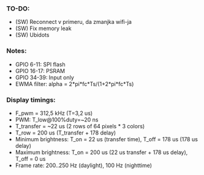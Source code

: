 ### TO-DO:
* (SW) Reconnect v primeru, da zmanjka wifi-ja
* (SW) Fix memory leak
* (SW) Ubidots

### Notes:
* GPIO 6-11: SPI flash
* GPIO 16-17: PSRAM
* GPIO 34-39: Input only
* EWMA filter: alpha = 2\*pi\*fc\*Ts/(1+2\*pi\*fc\*Ts)

### Display timings:
* F_pwm = 312,5 kHz (T=3,2 us)
* PWM: T_low@100%duty=~20 ns
* T_transfer = ~22 us (2 rows of 64 pixels * 3 colors)
* T_row = 200 us (T_transfer + 178 delay)
* Minimum brightness: T_on = 22 us (transfer time), T_off = 178 us (178 us delay)
* Maximum brightness: T_on = 200 us (22 us transfer + 178 us delay), T_off = 0 us
* Frame rate: 200..250 Hz (daylight), 100 Hz (nighttime)

